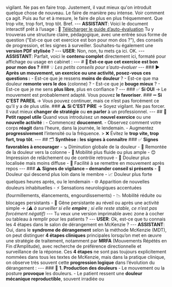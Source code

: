 vigilant. Ne pas en faire trop. Justement, il vaut mieux qu'on introduit quelque chose de nouveau. Le faire de manière peu intense. Voir comment ça agit. Puis au fur et à mesure, le faire de plus en plus fréquemment. Que trop vite, trop fort, trop tôt. Bref. --- **ASSISTANT**: Voici le document interactif prêt à l’usage : 📄 [Télécharger le guide d’auto-évaluation](sandbox:/mnt/data/Auto-évaluation_rachialgie_patient.docx) Tu y trouveras une structure claire, pédagogique, avec une entrée sous forme de question ("Est-ce que cet exercice est bon pour mon dos ?"), des conseils de progression, et les signes à surveiller. Souhaites-tu également une **version PDF stylisée** ? --- **USER**: Non, non, tu mets ça ici. OK. --- **ASSISTANT**: Parfait, voici le **contenu complet** directement ici, formaté pour affichage ou usage en cabinet : --- # **🧠 Est-ce que cet exercice est bon pour mon dos ?** ### 💡 *Les petits conseils pour s’auto-évaluer* --- ### ▶️ **Après un mouvement, un exercice ou une activité, posez-vous ces questions :** - Est-ce que je ressens **moins de douleur** ? - Est-ce que ma douleur **remonte vers le dos** (colonne) ? - Est-ce que je **bouge mieux** ? - Est-ce que je me sens **plus libre**, plus en confiance ? --- ### ✅ **Si OUI** → Le mouvement est probablement adapté. Vous pouvez **le favoriser**. ### ➖ **Si C’EST PAREIL** → Vous pouvez continuer, mais ce n’est pas forcément ce qu’il y a de plus utile. ### ⚠️ **Si C’EST PIRE** → Soyez vigilant. Ne pas forcer. Il vaut mieux **changer de stratégie** ou **en parler** à un professionnel. --- ## 📌 **Petit rappel utile** Quand vous introduisez un **nouvel exercice** ou une **nouvelle activité** : - Commencez **doucement**. - Observez comment votre corps **réagit** dans l’heure, dans la journée, le lendemain. - Augmentez **progressivement** l’intensité ou la fréquence. > ❌ Évitez le **trop vite, trop fort, trop tôt**. --- ## 🗂️ **Synthèse : les signes à connaître** ### ✅ **Signes favorables à encourager** - ↘️ Diminution globale de la douleur - 🔼 Remontée de la douleur vers la colonne - 🔄 Mobilité plus fluide ou plus ample - 😊 Impression de relâchement ou de contrôle retrouvé - 📍 Douleur plus localisée mais moins diffuse - 🧭 Facilité à se remettre en mouvement après repos --- ### ⚠️ **Signes de vigilance – demander conseil si présents** - 🔽 Douleur qui descend plus loin dans le membre - 📈 Douleur plus forte quelques heures après, ou le lendemain - 🌐 Apparition de nouvelles douleurs inhabituelles - ⚡ Sensations neurologiques accentuées (fourmillements, élancements, engourdissements) - 📉 Mobilité réduite ou blocages persistants - 🚷 Gêne persistante au réveil ou après une activité simple → *(⚠️ à surveiller si elle **empire** ; si elle reste stable, ce n’est pas forcément négatif)* --- Tu veux une version imprimable avec zone à cocher ou tableau à remplir pour les patients ? --- **USER**: Ok, est-ce que tu connais les 4 étapes dans le salon de dérangement en McKenzie ? --- **ASSISTANT**: Oui, dans le **syndrome de dérangement** selon la méthode McKenzie (MDT), on peut distinguer **4 étapes cliniques** principales lorsqu’on met en œuvre une stratégie de traitement, notamment par **MRFA** (Mouvements Répétés en Fin d’Amplitude), avec recherche de préférence directionnelle et surveillance de la réponse. Ces **4 étapes** ne sont pas toujours explicitement nommées dans tous les textes de McKenzie, mais dans la pratique clinique, on observe très souvent cette **progression logique** dans l’évolution du dérangement : --- ### 🔹 **1. Production des douleurs** - Le mouvement ou la posture **provoque** les douleurs. - Le patient ressent une **douleur mécanique reproductible**, souvent irradiée ou